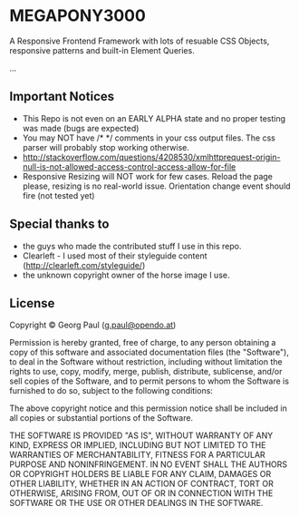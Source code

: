 MEGAPONY3000
============
A Responsive Frontend Framework with lots of resuable CSS Objects, responsive patterns and built-in Element Queries.

...


Important Notices
-------------------------
* This Repo is not even on an EARLY ALPHA state and no proper testing was made (bugs are expected)
* You may NOT have /* */ comments in your css output files. The css parser will probably stop working otherwise.
* http://stackoverflow.com/questions/4208530/xmlhttprequest-origin-null-is-not-allowed-access-control-access-allow-for-file
* Responsive Resizing will NOT work for few cases. Reload the page please, resizing is no real-world issue. Orientation change event should fire (not tested yet)


Special thanks to
-------------------------
* the guys who made the contributed stuff I use in this repo.
* Clearleft - I used most of their styleguide content (http://clearleft.com/styleguide/)
* the unknown copyright owner of the horse image I use.


License
-------------------------
Copyright &copy; Georg Paul (g.paul@opendo.at)

Permission is hereby granted, free of charge, to any person obtaining a copy of this software and associated documentation files (the "Software"), to deal in the Software without restriction, including without limitation the rights to use, copy, modify, merge, publish, distribute, sublicense, and/or sell copies of the Software, and to permit persons to whom the Software is furnished to do so, subject to the following conditions:

The above copyright notice and this permission notice shall be included in all copies or substantial portions of the Software.

THE SOFTWARE IS PROVIDED "AS IS", WITHOUT WARRANTY OF ANY KIND, EXPRESS OR IMPLIED, INCLUDING BUT NOT LIMITED TO THE WARRANTIES OF MERCHANTABILITY, FITNESS FOR A PARTICULAR PURPOSE AND NONINFRINGEMENT. IN NO EVENT SHALL THE AUTHORS OR COPYRIGHT HOLDERS BE LIABLE FOR ANY CLAIM, DAMAGES OR OTHER LIABILITY, WHETHER IN AN ACTION OF CONTRACT, TORT OR OTHERWISE, ARISING FROM, OUT OF OR IN CONNECTION WITH THE SOFTWARE OR THE USE OR OTHER DEALINGS IN THE SOFTWARE.